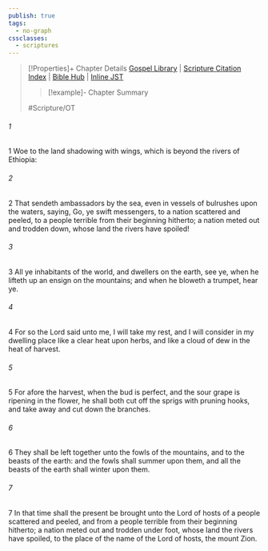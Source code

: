 ```yaml
---
publish: true
tags:
  - no-graph
cssclasses:
  - scriptures
---
```

>[!Properties]+ Chapter Details
>[Gospel Library](https://churchofjesuschrist.org/study/scriptures/ot/isa/18?lang=eng)    |    [Scripture Citation Index](https://scriptures.byu.edu/#07b12::c07b12)    |    [Bible Hub](https://biblehub.com/isaiah/18.htm)    |    [Inline JST](https://scripturetoolbox.com/html/ic/Isaiah/18.html)
>>[!example]- Chapter Summary
>> 
> 
>
>#Scripture/OT
###### 1
1 Woe to the land shadowing with wings, which is beyond the rivers of Ethiopia:
###### 2
2 That sendeth ambassadors by the sea, even in vessels of bulrushes upon the waters, saying, Go, ye swift messengers, to a nation scattered and peeled, to a people terrible from their beginning hitherto; a nation meted out and trodden down, whose land the rivers have spoiled!
###### 3
3 All ye inhabitants of the world, and dwellers on the earth, see ye, when he lifteth up an ensign on the mountains; and when he bloweth a trumpet, hear ye.
###### 4
4 For so the Lord said unto me, I will take my rest, and I will consider in my dwelling place like a clear heat upon herbs, and like a cloud of dew in the heat of harvest.
###### 5
5 For afore the harvest, when the bud is perfect, and the sour grape is ripening in the flower, he shall both cut off the sprigs with pruning hooks, and take away and cut down the branches.
###### 6
6 They shall be left together unto the fowls of the mountains, and to the beasts of the earth: and the fowls shall summer upon them, and all the beasts of the earth shall winter upon them.
###### 7
7 In that time shall the present be brought unto the Lord of hosts of a people scattered and peeled, and from a people terrible from their beginning hitherto; a nation meted out and trodden under foot, whose land the rivers have spoiled, to the place of the name of the Lord of hosts, the mount Zion.
